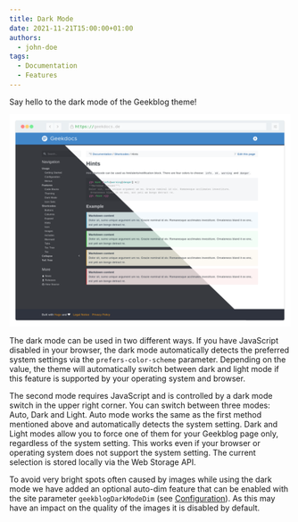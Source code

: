 ```yaml
---
title: Dark Mode
date: 2021-11-21T15:00:00+01:00
authors:
  - john-doe
tags:
  - Documentation
  - Features
---
```


Say hello to the dark mode of the Geekblog theme!

[![Geekblog in dark mode](images/geekblog-dark.png)](images/geekblog-dark.png)

The dark mode can be used in two different ways. If you have JavaScript disabled in your browser, the dark mode automatically detects the preferred system settings via the `prefers-color-scheme` parameter. Depending on the value, the theme will automatically switch between dark and light mode if this feature is supported by your operating system and browser.

The second mode requires JavaScript and is controlled by a dark mode switch in the upper right corner. You can switch between three modes: Auto, Dark and Light. Auto mode works the same as the first method mentioned above and automatically detects the system setting. Dark and Light modes allow you to force one of them for your Geekblog page only, regardless of the system setting. This works even if your browser or operating system does not support the system setting. The current selection is stored locally via the Web Storage API.

To avoid very bright spots often caused by images while using the dark mode we have added an optional auto-dim feature that can be enabled with the site parameter `geekblogDarkModeDim` (see [Configuration](/posts/usage/configuration/)). As this may have an impact on the quality of the images it is disabled by default.
